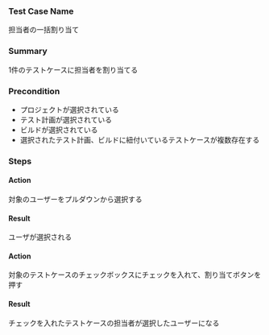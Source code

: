 ### Test Case Name
担当者の一括割り当て

### Summary
 1件のテストケースに担当者を割り当てる

### Precondition
* プロジェクトが選択されている
* テスト計画が選択されている
* ビルドが選択されている
* 選択されたテスト計画、ビルドに紐付いているテストケースが複数存在する

### Steps

#### Action
対象のユーザーをプルダウンから選択する
#### Result
ユーザが選択される

#### Action
対象のテストケースのチェックボックスにチェックを入れて、割り当てボタンを押す
#### Result
チェックを入れたテストケースの担当者が選択したユーザーになる
